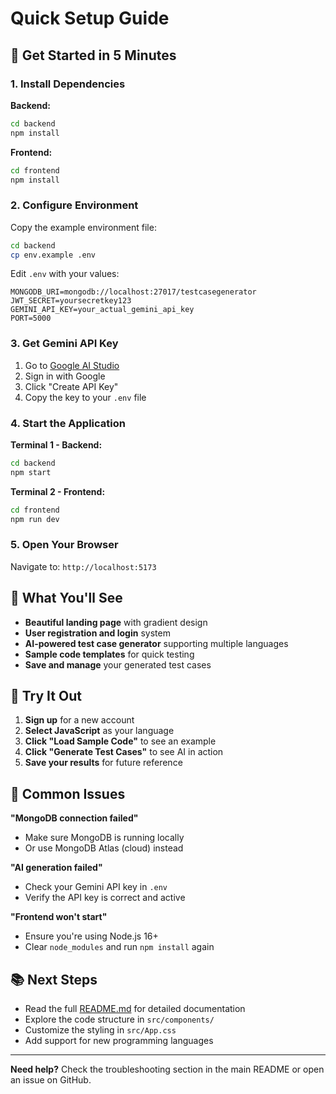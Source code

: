 # Quick Setup Guide

## 🚀 Get Started in 5 Minutes

### 1. Install Dependencies

**Backend:**
```bash
cd backend
npm install
```

**Frontend:**
```bash
cd frontend
npm install
```

### 2. Configure Environment

Copy the example environment file:
```bash
cd backend
cp env.example .env
```

Edit `.env` with your values:
```env
MONGODB_URI=mongodb://localhost:27017/testcasegenerator
JWT_SECRET=yoursecretkey123
GEMINI_API_KEY=your_actual_gemini_api_key
PORT=5000
```

### 3. Get Gemini API Key

1. Go to [Google AI Studio](https://makersuite.google.com/app/apikey)
2. Sign in with Google
3. Click "Create API Key"
4. Copy the key to your `.env` file

### 4. Start the Application

**Terminal 1 - Backend:**
```bash
cd backend
npm start
```

**Terminal 2 - Frontend:**
```bash
cd frontend
npm run dev
```

### 5. Open Your Browser

Navigate to: `http://localhost:5173`

## 🎯 What You'll See

- **Beautiful landing page** with gradient design
- **User registration and login** system
- **AI-powered test case generator** supporting multiple languages
- **Sample code templates** for quick testing
- **Save and manage** your generated test cases

## 🧪 Try It Out

1. **Sign up** for a new account
2. **Select JavaScript** as your language
3. **Click "Load Sample Code"** to see an example
4. **Click "Generate Test Cases"** to see AI in action
5. **Save your results** for future reference

## 🚨 Common Issues

**"MongoDB connection failed"**
- Make sure MongoDB is running locally
- Or use MongoDB Atlas (cloud) instead

**"AI generation failed"**
- Check your Gemini API key in `.env`
- Verify the API key is correct and active

**"Frontend won't start"**
- Ensure you're using Node.js 16+
- Clear `node_modules` and run `npm install` again

## 📚 Next Steps

- Read the full [README.md](README.md) for detailed documentation
- Explore the code structure in `src/components/`
- Customize the styling in `src/App.css`
- Add support for new programming languages

---

**Need help?** Check the troubleshooting section in the main README or open an issue on GitHub.
